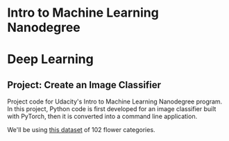 # Intro to Machine Learning Nanodegree 
# Deep Learning
## Project: Create an Image Classifier

Project code for Udacity's Intro to Machine Learning Nanodegree program. In this project, Python code is first developed for an image classifier built with PyTorch, then it is converted into a command line application.

We'll be using [this dataset](http://www.robots.ox.ac.uk/~vgg/data/flowers/102/index.html) of 102 flower categories.
